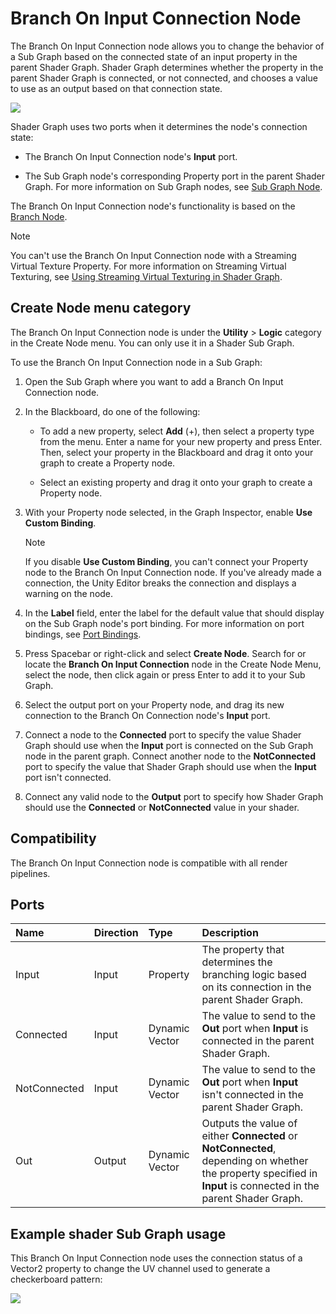 # Branch On Input Connection Node

The Branch On Input Connection node allows you to change the behavior of a Sub Graph based on the connected state of an input property in the parent Shader Graph. Shader Graph determines whether the property in the parent Shader Graph is connected, or not connected, and chooses a value to use as an output based on that connection state.

![](images/sg-branch-on-input-connection-node.png)

Shader Graph uses two ports when it determines the node's connection state:

- The Branch On Input Connection node's **Input** port.

- The Sub Graph node's corresponding Property port in the parent Shader Graph. For more information on Sub Graph nodes, see [Sub Graph Node](Sub-graph-Node).

The Branch On Input Connection node's functionality is based on the [Branch Node](Branch-Node).

> [!NOTE]
> You can't use the Branch On Input Connection node with a Streaming Virtual Texture Property. For more information on Streaming Virtual Texturing, see [Using Streaming Virtual Texturing in Shader Graph](https://docs.unity3d.com/Documentation/Manual/svt-use-in-shader-graph.html).

## Create Node menu category

The Branch On Input Connection node is under the **Utility** &gt; **Logic** category in the Create Node menu. You can only use it in a Shader Sub Graph.

To use the Branch On Input Connection node in a Sub Graph:

1. Open the Sub Graph where you want to add a Branch On Input Connection node.

2. In the Blackboard, do one of the following:

    - To add a new property, select **Add** (+), then select a property type from the menu. Enter a name for your new property and press Enter. Then, select your property in the Blackboard and drag it onto your graph to create a Property node.

    - Select an existing property and drag it onto your graph to create a Property node.

3. With your Property node selected, in the Graph Inspector, enable **Use Custom Binding**.

    > [!NOTE]
    > If you disable **Use Custom Binding**, you can't connect your Property node to the Branch On Input Connection node. If you've already made a connection, the Unity Editor breaks the connection and displays a warning on the node.

4. In the **Label** field, enter the label for the default value that should display on the Sub Graph node's port binding. For more information on port bindings, see [Port Bindings](Port-Bindings.md).

5. Press Spacebar or right-click and select **Create Node**. Search for or locate the **Branch On Input Connection** node in the Create Node Menu, select the node, then click again or press Enter to add it to your Sub Graph.

6. Select the output port on your Property node, and drag its new connection to the Branch On Connection node's **Input** port.

7. Connect a node to the **Connected** port to specify the value Shader Graph should use when the **Input** port is connected on the Sub Graph node in the parent graph. Connect another node to the **NotConnected** port to specify the value that Shader Graph should use when the **Input** port isn't connected.

8. Connect any valid node to the **Output** port to specify how Shader Graph should use the **Connected** or **NotConnected** value in your shader.


## Compatibility

The Branch On Input Connection node is compatible with all render pipelines.

## Ports

| **Name**     | **Direction** | **Type**          | **Description** |
| :---         | :---          | :------           | :----------     |
| Input        | Input         | Property          | The property that determines the branching logic based on its connection in the parent Shader Graph.         |
| Connected    | Input         | Dynamic Vector    | The value to send to the **Out** port when **Input** is connected in the parent Shader Graph.       |
| NotConnected | Input         | Dynamic Vector    | The value to send to the **Out** port when **Input** isn't connected in the parent Shader Graph.  |
| Out          | Output        | Dynamic Vector    | Outputs the value of either **Connected** or **NotConnected**, depending on whether the property specified in **Input** is connected in the parent Shader Graph.        |


## Example shader Sub Graph usage

This Branch On Input Connection node uses the connection status of a Vector2 property to change the UV channel used to generate a checkerboard pattern:

![](images/sg-branch-on-input-connection-node-example.png)
